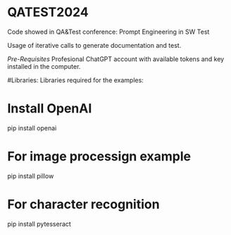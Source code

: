 # QATEST2024
Code showed in QA&amp;Test conference: Prompt Engineering in SW Test

Usage of iterative calls to generate documentation and test.

*Pre-Requisites*
Profesional ChatGPT account with available tokens and key installed in the computer.

#Libraries:
Libraries required for the examples:

# Install  OpenAI
pip install openai

# For image processign example 
pip install pillow
# For character recognition
pip install pytesseract
